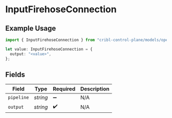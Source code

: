 # InputFirehoseConnection

## Example Usage

```typescript
import { InputFirehoseConnection } from "cribl-control-plane/models/operations";

let value: InputFirehoseConnection = {
  output: "<value>",
};
```

## Fields

| Field              | Type               | Required           | Description        |
| ------------------ | ------------------ | ------------------ | ------------------ |
| `pipeline`         | *string*           | :heavy_minus_sign: | N/A                |
| `output`           | *string*           | :heavy_check_mark: | N/A                |